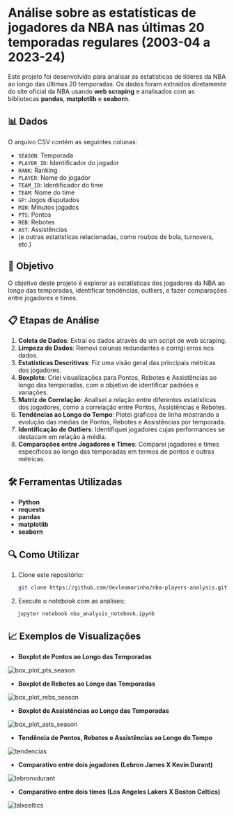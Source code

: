 # Análise sobre as estatísticas de jogadores da NBA nas últimas 20 temporadas regulares (2003-04 a 2023-24)

Este projeto foi desenvolvido para analisar as estatísticas de líderes da NBA ao longo das últimas 20 temporadas. Os dados foram extraídos diretamente do site oficial da NBA usando **web scraping** e analisados com as bibliotecas **pandas**, **matplotlib** e **seaborn**.

## 📊 Dados

O arquivo CSV contém as seguintes colunas:

- `SEASON`: Temporada
- `PLAYER_ID`: Identificador do jogador
- `RANK`: Ranking
- `PLAYER`: Nome do jogador
- `TEAM_ID`: Identificador do time
- `TEAM`: Nome do time
- `GP`: Jogos disputados
- `MIN`: Minutos jogados
- `PTS`: Pontos
- `REB`: Rebotes
- `AST`: Assistências
- (e outras estatísticas relacionadas, como roubos de bola, turnovers, etc.)

## 🚀 Objetivo

O objetivo deste projeto é explorar as estatísticas dos jogadores da NBA ao longo das temporadas, identificar tendências, outliers, e fazer comparações entre jogadores e times.

## 📋 Etapas de Análise

1. **Coleta de Dados**: Extraí os dados através de um script de web scraping.
2. **Limpeza de Dados**: Removi colunas redundantes e corrigi erros nos dados.
3. **Estatísticas Descritivas**: Fiz uma visão geral das principais métricas dos jogadores.
4. **Boxplots**: Criei visualizações para Pontos, Rebotes e Assistências ao longo das temporadas, com o objetivo de identificar padrões e variações.
5. **Matriz de Correlação**: Analisei a relação entre diferentes estatísticas dos jogadores, como a correlação entre Pontos, Assistências e Rebotes.
6. **Tendências ao Longo do Tempo**: Plotei gráficos de linha mostrando a evolução das médias de Pontos, Rebotes e Assistências por temporada.
7. **Identificação de Outliers**: Identifiquei jogadores cujas performances se destacam em relação à média.
8. **Comparações entre Jogadores e Times**: Comparei jogadores e times específicos ao longo das temporadas em termos de pontos e outras métricas.

## 🛠️ Ferramentas Utilizadas

- **Python**
- **requests** 
- **pandas**
- **matplotlib**
- **seaborn**

## 🔍 Como Utilizar

1. Clone este repositório:
   ```bash
   git clone https://github.com/devleomarinho/nba-players-analysis.git

2. Execute o notebook com as análises:
```bash
   jupyter notebook nba_analysis_notebook.ipynb

```
## 📈 Exemplos de Visualizações

- **Boxplot de Pontos ao Longo das Temporadas**

![box_plot_pts_season](https://github.com/user-attachments/assets/df10cd31-676b-4bcc-8ac7-e8502c810e0e)

- **Boxplot de Rebotes ao Longo das Temporadas**

![box_plot_rebs_season](https://github.com/user-attachments/assets/5cb57166-db36-4afb-a32d-0dc61ba453a0)

- **Boxplot de Assistências ao Longo das Temporadas**

![box_plot_asts_season](https://github.com/user-attachments/assets/f0998ae0-955d-42c0-89d4-221015ae667b)

- **Tendência de Pontos, Rebotes e Assistências ao Longo do Tempo**


![tendencias](https://github.com/user-attachments/assets/4513437d-95b0-41b6-8895-9f4ab64c4085)

- **Comparativo entre dois jogadores (Lebron James X Kevin Durant)**

![lebronxdurant](https://github.com/user-attachments/assets/12343cfc-95a9-4054-a98c-c0c0e766c0c7)

- **Comparativo entre dois times (Los Angeles Lakers X Boston Celtics)**

![lalxceltics](https://github.com/user-attachments/assets/9e457a95-f8d4-428b-b3e1-84e1747ff745)





